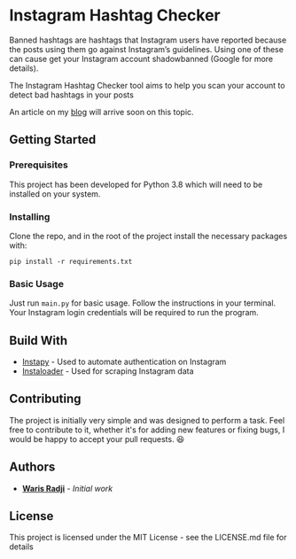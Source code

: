 # Instagram Hashtag Checker

Banned hashtags are hashtags that Instagram users have reported because the posts using them go against Instagram’s guidelines. Using one of these can cause get your Instagram account shadowbanned (Google for more details). 

The Instagram Hashtag Checker tool aims to help you scan your account to detect bad hashtags in your posts

An article on my [blog](https://warisradji.com/) will arrive soon on this topic.

## Getting Started

### Prerequisites

This project has been developed for Python 3.8 which will need to be installed on your system.

### Installing

Clone the repo, and in the root of the project install the necessary packages with:

```
pip install -r requirements.txt
```

### Basic Usage

Just run `main.py` for basic usage. Follow the instructions in your terminal. Your Instagram login credentials will be required to run the program.

## Build With

- [Instapy](https://instapy.org/) - Used to automate authentication on Instagram
- [Instaloader](https://instaloader.github.io/) - Used for scraping Instagram data 

## Contributing

The project is initially very simple and was designed to perform a task. Feel free to contribute to it, whether it's for adding new features or fixing bugs, I would be happy to accept your pull requests. 😆

## Authors

- [**Waris Radji**](https://warisradji.com/) - *Initial work* 

## License
This project is licensed under the MIT License - see the LICENSE.md file for details
